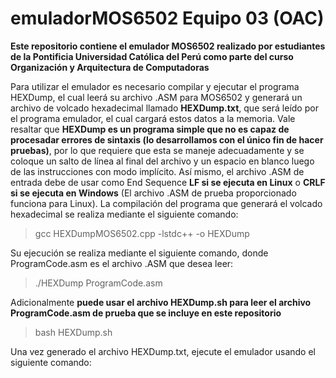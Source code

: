 # emuladorMOS6502 Equipo 03 (OAC)

**Este repositorio contiene el emulador MOS6502 realizado por estudiantes de la Pontificia Universidad Católica del Perú como parte del curso Organización y Arquitectura de Computadoras**

Para utilizar el emulador es necesario compilar y ejecutar el programa HEXDump, el cual leerá su archivo .ASM para MOS6502 y generará un archivo de volcado hexadecimal llamado **HEXDump.txt**, que será leído por el programa emulador, el cual cargará estos datos a la memoria. Vale resaltar que **HEXDump es un programa simple que no es capaz de procesadar errores de sintaxis (lo desarrollamos con el único fin de hacer pruebas)**, por lo que requiere que esta se maneje adecuadamente y se coloque un salto de línea al final del archivo y un espacio en blanco luego de las instrucciones con modo implícito. Así mismo, el archivo .ASM de entrada debe de usar como End Sequence **LF si se ejecuta en Linux** o **CRLF si se ejecuta en Windows** (El archivo .ASM de prueba proporcionado funciona para Linux).
La compilación del programa que generará el volcado hexadecimal se realiza mediante el siguiente comando:

>gcc HEXDumpMOS6502.cpp -lstdc++ -o HEXDump

Su ejecución se realiza mediante el siguiente comando, donde ProgramCode.asm es el archivo .ASM que desea leer:

>./HEXDump ProgramCode.asm

Adicionalmente **puede usar el archivo HEXDump.sh para leer el archivo ProgramCode.asm de prueba que se incluye en este repositorio**

>bash HEXDump.sh

Una vez generado el archivo HEXDump.txt, ejecute el emulador usando el siguiente comando:
